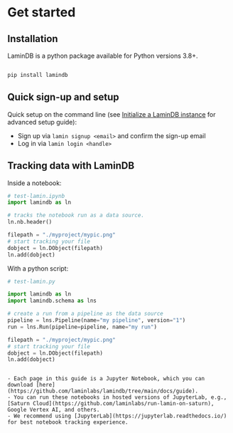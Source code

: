 # Get started

## Installation

LaminDB is a python package available for Python versions 3.8+.

```bash

pip install lamindb
```

## Quick sign-up and setup

Quick setup on the command line (see [Initialize a LaminDB instance](https://lamin.ai/docs/guide/setup) for advanced setup guide):

- Sign up via `lamin signup <email>` and confirm the sign-up email
- Log in via `lamin login <handle>`

## Tracking data with LaminDB

Inside a notebook:

```python
# test-lamin.ipynb
import lamindb as ln

# tracks the notebook run as a data source.
ln.nb.header()

filepath = "./myproject/mypic.png"
# start tracking your file
dobject = ln.DObject(filepath)
ln.add(dobject)
```

With a python script:

```python
# test-lamin.py

import lamindb as ln
import lamindb.schema as lns

# create a run from a pipeline as the data source
pipeline = lns.Pipeline(name="my pipeline", version="1")
run = lns.Run(pipeline=pipeline, name="my run")

filepath = "./myproject/mypic.png"
# start tracking your file
dobject = ln.DObject(filepath)
ln.add(dobject)
```

```{tip}

- Each page in this guide is a Jupyter Notebook, which you can download [here](https://github.com/laminlabs/lamindb/tree/main/docs/guide).
- You can run these notebooks in hosted versions of JupyterLab, e.g., [Saturn Cloud](https://github.com/laminlabs/run-lamin-on-saturn), Google Vertex AI, and others.
- We recommend using [JupyterLab](https://jupyterlab.readthedocs.io/) for best notebook tracking experience.

```
